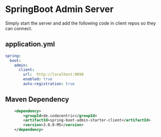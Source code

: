 # SpringBoot Admin Server

Simply start the server and add the following code in client repos so they can connect.

## application.yml
```yaml
spring:
  boot:
    admin:
      client:
        url:  http://localhost:9090
        enabled: true
        auto-registration: true
```

## Maven Dependency 

```xml
    <dependency>
        <groupId>de.codecentric</groupId>
        <artifactId>spring-boot-admin-starter-client</artifactId>
        <version>3.0.0-M5</version>
    </dependency>
```